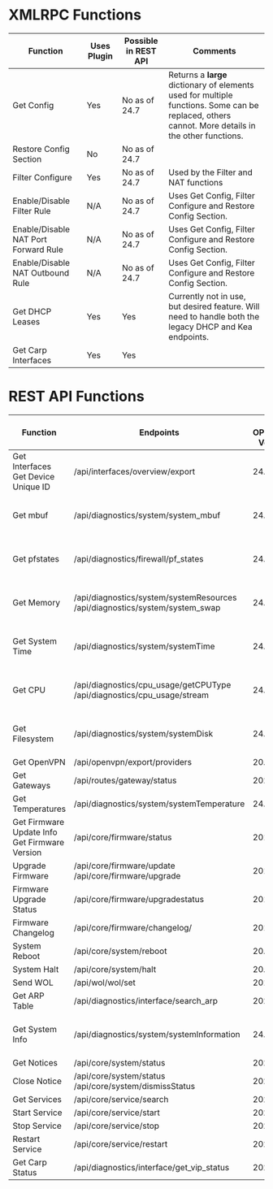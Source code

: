 # XMLRPC Functions

| Function | Uses Plugin | Possible in REST API | Comments |
| ----- | ----- | ----- | ----- |
| Get Config | Yes | No as of 24.7 | Returns a __large__ dictionary of elements used for multiple functions. Some can be replaced, others cannot. More details in the other functions. |
| Restore Config Section | No | No as of 24.7 | |
| Filter Configure | Yes | No as of 24.7 | Used by the Filter and NAT functions |
| Enable/Disable Filter Rule | N/A | No as of 24.7 | Uses Get Config, Filter Configure and Restore Config Section. |
| Enable/Disable NAT Port Forward Rule | N/A | No as of 24.7 | Uses Get Config, Filter Configure and Restore Config Section. |
| Enable/Disable NAT Outbound Rule | N/A | No as of 24.7 | Uses Get Config, Filter Configure and Restore Config Section. |
| Get DHCP Leases | Yes | Yes | Currently not in use, but desired feature. Will need to handle both the legacy DHCP and Kea endpoints. |
| Get Carp Interfaces | Yes | Yes | |

# REST API Functions

| Function | Endpoints | Min OPNsense Version | Comments |
| ----- | ----- | ----- | ----- |
| Get Interfaces<br>Get Device Unique ID | /api/interfaces/overview/export | 24.1 | |
| Get mbuf | /api/diagnostics/system/system_mbuf | 24.7 | Uses legacy function if <24.7 |
| Get pfstates | /api/diagnostics/firewall/pf_states | 24.7 | Uses legacy function if <24.7 |
| Get Memory | /api/diagnostics/system/systemResources<br>/api/diagnostics/system/system_swap | 24.7 | Uses legacy function if <24.7 |
| Get System Time | /api/diagnostics/system/systemTime | 24.7 | Uses legacy function if <24.7 |
| Get CPU | /api/diagnostics/cpu_usage/getCPUType<br>/api/diagnostics/cpu_usage/stream | 24.7 | Uses legacy function if <24.7 |
| Get Filesystem | /api/diagnostics/system/systemDisk | 24.7 | Uses legacy function if <24.7 |
| Get OpenVPN | /api/openvpn/export/providers | 20.1 | |
| Get Gateways | /api/routes/gateway/status | 2021 | |
| Get Temperatures | /api/diagnostics/system/systemTemperature | 24.7 | |
| Get Firmware Update Info<br>Get Firmware Version | /api/core/firmware/status | 2018 | |
| Upgrade Firmware | /api/core/firmware/update<br>/api/core/firmware/upgrade | 2018 | |
| Firmware Upgrade Status | /api/core/firmware/upgradestatus | 2018 | |
| Firmware Changelog | /api/core/firmware/changelog/ | 2018 | |
| System Reboot | /api/core/system/reboot | 20.1 | |
| System Halt | /api/core/system/halt | 20.1 | |
| Send WOL | /api/wol/wol/set | 2018 | |
| Get ARP Table | /api/diagnostics/interface/search_arp | 2022 | |
| Get System Info | /api/diagnostics/system/systemInformation | 24.7 | Uses legacy function if <24.7 |
| Get Notices | /api/core/system/status | 2022 | |
| Close Notice | /api/core/system/status<br>/api/core/system/dismissStatus | 2022 | |
| Get Services | /api/core/service/search | 2023 | |
| Start Service | /api/core/service/start | 2023 | |
| Stop Service | /api/core/service/stop | 2023 | |
| Restart Service | /api/core/service/restart | 2023 | |
| Get Carp Status | /api/diagnostics/interface/get_vip_status | 2022 | |
